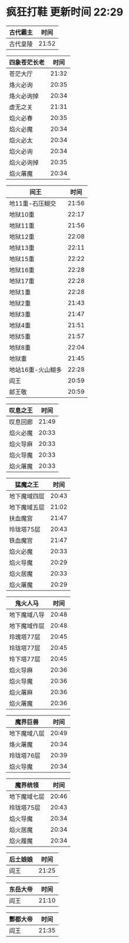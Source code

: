 # 疯狂打鞋 更新时间 22:29

| 古代霸主   | 时间    |
|--------|-------|
| 古代皇陵 | 21:52 |

| 四象苍茫长老   | 时间    |
|--------|-------|
| 苍茫大厅 | 21:32 |
| 烙火必询 | 20:35 |
| 烙火必询掉 | 20:34 |
| 虚无之关 | 21:31 |
| 焰火必春 | 20:35 |
| 焰火必魔 | 20:34 |
| 焰火必太 | 20:34 |
| 焰火必询 | 20:34 |
| 焰火必询掉 | 20:35 |
| 焰火屠魔 | 20:34 |

| 间王   | 时间    |
|--------|-------|
| 地11重-石压糊交 | 21:56 |
| 地狱10重 | 22:17 |
| 地狱11重 | 21:56 |
| 地狱12重 | 22:08 |
| 地狱13重 | 22:11 |
| 地狱15重 | 22:22 |
| 地狱16重 | 22:28 |
| 地狱17重 | 22:28 |
| 地狱1重 | 22:28 |
| 地狱2重 | 21:43 |
| 地狱3重 | 21:47 |
| 地狱4重 | 21:51 |
| 地狱5重 | 21:57 |
| 地狱8重 | 22:04 |
| 地狱重 | 21:45 |
| 地站16重-火山糊多 | 22:28 |
| 阎王 | 20:59 |
| 邮王敬 | 20:59 |

| 叹息之王   | 时间    |
|--------|-------|
| 叹息回廊 | 21:49 |
| 焰火必魔 | 20:33 |
| 焰火导麻 | 20:33 |
| 焰火导魔 | 20:33 |
| 焰火屠魔 | 20:33 |

| 猛魔之王   | 时间    |
|--------|-------|
| 地下魔域四层 | 20:43 |
| 地下魔域五层 | 21:02 |
| 扶血魔宫 | 21:47 |
| 玲珑塔75层 | 20:43 |
| 铁血魔宫 | 21:47 |
| 焰火必魔 | 20:33 |
| 焰火导魔 | 20:29 |
| 焰火居魔 | 20:33 |
| 焰火屠魔 | 20:29 |

| 鬼火人马   | 时间    |
|--------|-------|
| 地下魔域八导 | 20:48 |
| 地下魔域作层 | 20:48 |
| 玲瑰塔77层 | 20:45 |
| 玲珑塔77层 | 20:45 |
| 玲下塔77层 | 20:45 |
| 焰火导麻 | 20:36 |
| 焰火导魔 | 20:36 |
| 焰火屠麻 | 20:36 |
| 焰火屠魔 | 20:36 |

| 魔界巨兽   | 时间    |
|--------|-------|
| 地下魔域八层 | 20:49 |
| 烙火屠魔 | 20:34 |
| 玲珑塔76层 | 20:39 |
| 焰火导魔 | 20:34 |

| 魔界统领   | 时间    |
|--------|-------|
| 地下魔域七层 | 20:46 |
| 玲珑塔75层 | 20:43 |
| 焰火导魔 | 20:34 |
| 焰火居魔 | 20:34 |
| 焰火履魔 | 20:34 |

| 后土娘娘   | 时间    |
|--------|-------|
| 阎王 | 21:25 |

| 东岳大帝   | 时间    |
|--------|-------|
| 阎王 | 21:10 |

| 酆都大帝   | 时间    |
|--------|-------|
| 阎王 | 21:35 |
